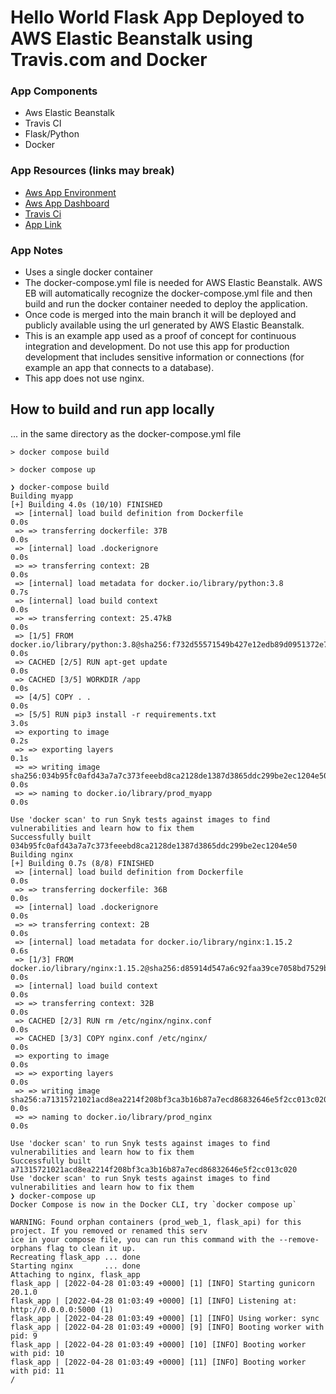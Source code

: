 # Hello World Flask App Deployed to AWS Elastic Beanstalk using Travis.com and Docker

### App Components
* Aws Elastic Beanstalk
* Travis CI 
* Flask/Python
* Docker

### App Resources (links may break)
* [Aws App Environment](https://us-east-2.console.aws.amazon.com/elasticbeanstalk/home?region=us-east-2#/environment/dashboard?applicationName=flask-app-template&environmentId=e-zsbsqbgptm)
* [Aws App Dashboard](https://us-east-2.console.aws.amazon.com/elasticbeanstalk/home?region=us-east-2#/applications)
* [Travis Ci](https://app.travis-ci.com/github/kono10/FlaskElasticBeanstalkTemplate)
* [App Link](http://flaskapptemplate-env.eba-v9rkjc5v.us-east-2.elasticbeanstalk.com/)

### App Notes
* Uses a single docker container
* The docker-compose.yml file is needed for AWS Elastic Beanstalk. AWS EB will automatically recognize the docker-compose.yml file and then build and run the docker container needed to deploy the application.
* Once code is merged into the main branch it will be deployed and publicly available using the url generated by AWS Elastic Beanstalk.
* This is an example app used as a proof of concept for continuous integration and development. Do not use this app for production development that includes sensitive information or connections (for example an app that connects to a database). 
* This app does not use nginx.

## How to build and run app locally

... in the same directory as the docker-compose.yml file
```
> docker compose build

> docker compose up
```

```
❯ docker-compose build
Building myapp
[+] Building 4.0s (10/10) FINISHED                                                                            
 => [internal] load build definition from Dockerfile                                                     0.0s
 => => transferring dockerfile: 37B                                                                      0.0s
 => [internal] load .dockerignore                                                                        0.0s
 => => transferring context: 2B                                                                          0.0s
 => [internal] load metadata for docker.io/library/python:3.8                                            0.7s
 => [internal] load build context                                                                        0.0s
 => => transferring context: 25.47kB                                                                     0.0s
 => [1/5] FROM docker.io/library/python:3.8@sha256:f732d55571549b427e12edb89d0951372e7b73c67f717ad0645b  0.0s
 => CACHED [2/5] RUN apt-get update                                                                      0.0s
 => CACHED [3/5] WORKDIR /app                                                                            0.0s
 => [4/5] COPY . .                                                                                       0.0s
 => [5/5] RUN pip3 install -r requirements.txt                                                           3.0s
 => exporting to image                                                                                   0.2s
 => => exporting layers                                                                                  0.1s
 => => writing image sha256:034b95fc0afd43a7a7c373feeebd8ca2128de1387d3865ddc299be2ec1204e50             0.0s 
 => => naming to docker.io/library/prod_myapp                                                            0.0s 
                                                                                                              
Use 'docker scan' to run Snyk tests against images to find vulnerabilities and learn how to fix them          
Successfully built 034b95fc0afd43a7a7c373feeebd8ca2128de1387d3865ddc299be2ec1204e50
Building nginx
[+] Building 0.7s (8/8) FINISHED                                                                              
 => [internal] load build definition from Dockerfile                                                     0.0s
 => => transferring dockerfile: 36B                                                                      0.0s
 => [internal] load .dockerignore                                                                        0.0s
 => => transferring context: 2B                                                                          0.0s
 => [internal] load metadata for docker.io/library/nginx:1.15.2                                          0.6s
 => [1/3] FROM docker.io/library/nginx:1.15.2@sha256:d85914d547a6c92faa39ce7058bd7529baacab7e0cd4255442  0.0s
 => [internal] load build context                                                                        0.0s
 => => transferring context: 32B                                                                         0.0s
 => CACHED [2/3] RUN rm /etc/nginx/nginx.conf                                                            0.0s
 => CACHED [3/3] COPY nginx.conf /etc/nginx/                                                             0.0s
 => exporting to image                                                                                   0.0s
 => => exporting layers                                                                                  0.0s
 => => writing image sha256:a71315721021acd8ea2214f208bf3ca3b16b87a7ecd86832646e5f2cc013c020             0.0s
 => => naming to docker.io/library/prod_nginx                                                            0.0s

Use 'docker scan' to run Snyk tests against images to find vulnerabilities and learn how to fix them
Successfully built a71315721021acd8ea2214f208bf3ca3b16b87a7ecd86832646e5f2cc013c020
Use 'docker scan' to run Snyk tests against images to find vulnerabilities and learn how to fix them
❯ docker-compose up
Docker Compose is now in the Docker CLI, try `docker compose up`

WARNING: Found orphan containers (prod_web_1, flask_api) for this project. If you removed or renamed this serv
ice in your compose file, you can run this command with the --remove-orphans flag to clean it up.
Recreating flask_app ... done
Starting nginx       ... done
Attaching to nginx, flask_app
flask_app | [2022-04-28 01:03:49 +0000] [1] [INFO] Starting gunicorn 20.1.0
flask_app | [2022-04-28 01:03:49 +0000] [1] [INFO] Listening at: http://0.0.0.0:5000 (1)
flask_app | [2022-04-28 01:03:49 +0000] [1] [INFO] Using worker: sync
flask_app | [2022-04-28 01:03:49 +0000] [9] [INFO] Booting worker with pid: 9
flask_app | [2022-04-28 01:03:49 +0000] [10] [INFO] Booting worker with pid: 10
flask_app | [2022-04-28 01:03:49 +0000] [11] [INFO] Booting worker with pid: 11
/
```
